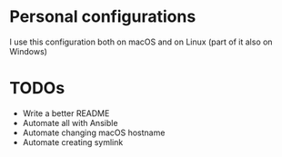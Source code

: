 # Personal configurations

I use this configuration both on macOS and on Linux (part of it also on Windows)

# TODOs

- Write a better README
- Automate all with Ansible
- Automate changing macOS hostname
- Automate creating symlink
